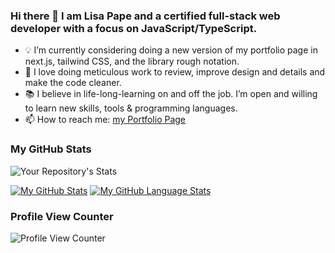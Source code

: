 ### Hi there 👋 I am Lisa Pape and a certified full-stack web developer with a focus on JavaScript/TypeScript.

- 💡 I’m currently considering doing a new version of my portfolio page in next.js, tailwind CSS, and the library rough notation.
- 💟 I love doing meticulous work to review, improve design and details and make the code cleaner.
- 📚 I believe in life-long-learning on and off the job. I’m open and willing to learn new skills, tools & programming languages.
- 📫 How to reach me: [my Portfolio Page](https://lisapmunich.github.io/Portfolio-Website/contact.html)

### My GitHub Stats
![Your Repository's Stats](https://github-readme-stats.vercel.app/api/top-langs/?username=LisaPMunich&theme=blue-green&hide=html,css&theme=dark)

[![My GitHub Stats](https://github-readme-stats.vercel.app/api/?username=LisaPMunich&count_private=true&theme=tokyonight&showicons=true)]()
[![My GitHub Language Stats](https://github-readme-stats.vercel.app/api/top-langs/?username=LisaPMunich&langs_count=5&theme=tokyonight)]()

### Profile View Counter
![Profile View Counter](https://komarev.com/ghpvc/?username=LisaPMunich)


